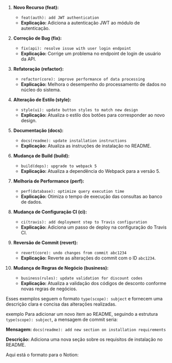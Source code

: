 
1. **Novo Recurso (feat):**
   - `feat(auth): add JWT authentication`
   - **Explicação:** Adiciona a autenticação JWT ao módulo de autenticação.

2. **Correção de Bug (fix):**
   - `fix(api): resolve issue with user login endpoint`
   - **Explicação:** Corrige um problema no endpoint de login de usuário da API.

3. **Refatoração (refactor):**
   - `refactor(core): improve performance of data processing`
   - **Explicação:** Melhora o desempenho do processamento de dados no núcleo do sistema.

4. **Alteração de Estilo (style):**
   - `style(ui): update button styles to match new design`
   - **Explicação:** Atualiza o estilo dos botões para corresponder ao novo design.

5. **Documentação (docs):**
   - `docs(readme): update installation instructions`
   - **Explicação:** Atualiza as instruções de instalação no README.

6. **Mudança de Build (build):**
   - `build(deps): upgrade to webpack 5`
   - **Explicação:** Atualiza a dependência do Webpack para a versão 5.

7. **Melhoria de Performance (perf):**
   - `perf(database): optimize query execution time`
   - **Explicação:** Otimiza o tempo de execução das consultas ao banco de dados.

8. **Mudança de Configuração CI (ci):**
   - `ci(travis): add deployment step to Travis configuration`
   - **Explicação:** Adiciona um passo de deploy na configuração do Travis CI.

9. **Reversão de Commit (revert):**
   - `revert(core): undo changes from commit abc1234`
   - **Explicação:** Reverte as alterações do commit com o ID `abc1234`.

10. **Mudança de Regras de Negócio (business):**
    - `business(rules): update validation for discount codes`
    - **Explicação:** Atualiza a validação dos códigos de desconto conforme novas regras de negócios.


Esses exemplos seguem o formato `type(scope): subject` e fornecem uma descrição clara e concisa das alterações realizadas.


exemplo
Para adicionar um novo item ao README, seguindo a estrutura `type(scope): subject`, a mensagem de commit seria:

**Mensagem:** `docs(readme): add new section on installation requirements`

**Descrição:** Adiciona uma nova seção sobre os requisitos de instalação no README.

Aqui está o formato para o Notion: